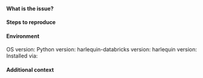 <!-- Hey there! Thank you for raising an issue with this package!
Note if you have a question about usage or a feature request, use the Discussions board. -->

#### What is the issue?
<!-- Tell us what happens instead of the expected behaviour -->


#### Steps to reproduce
<!-- Provide a minimal example that reproduces the problem -->


#### Environment

OS version: <!-- Windows 10/Linux/macOS etc. -->
Python version: <!-- 3.8/3.9/3.10/3.11/3.12 -->
harlequin-databricks version: <!-- ex. 0.3.0 -->
harlequin version: <!-- ex. 1.19.0 -->
Installed via: <!-- pip/conda-forge -->


#### Additional context
<!--- Add any other context about the problem here, screenshots, etc. -->
